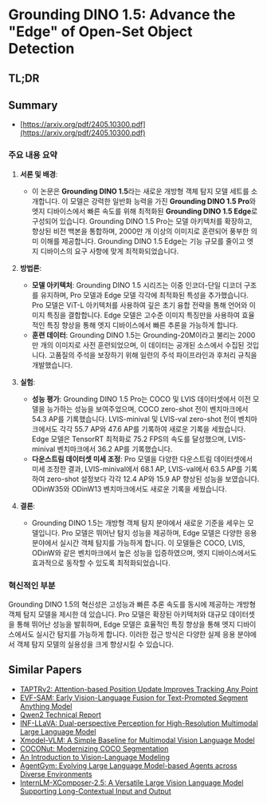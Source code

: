 # Grounding DINO 1.5: Advance the "Edge" of Open-Set Object Detection
## TL;DR
## Summary
- [https://arxiv.org/pdf/2405.10300.pdf](https://arxiv.org/pdf/2405.10300.pdf)

### 주요 내용 요약

1. **서론 및 배경**:
   - 이 논문은 **Grounding DINO 1.5**라는 새로운 개방형 객체 탐지 모델 세트를 소개합니다. 이 모델은 강력한 일반화 능력을 가진 **Grounding DINO 1.5 Pro**와 엣지 디바이스에서 빠른 속도를 위해 최적화된 **Grounding DINO 1.5 Edge**로 구성되어 있습니다. Grounding DINO 1.5 Pro는 모델 아키텍처를 확장하고, 향상된 비전 백본을 통합하며, 2000만 개 이상의 이미지로 훈련되어 풍부한 의미 이해를 제공합니다. Grounding DINO 1.5 Edge는 기능 규모를 줄이고 엣지 디바이스의 요구 사항에 맞게 최적화되었습니다.

2. **방법론**:
   - **모델 아키텍처**: Grounding DINO 1.5 시리즈는 이중 인코더-단일 디코더 구조를 유지하며, Pro 모델과 Edge 모델 각각에 최적화된 특성을 추가했습니다. Pro 모델은 ViT-L 아키텍처를 사용하여 깊은 초기 융합 전략을 통해 언어와 이미지 특징을 결합합니다. Edge 모델은 고수준 이미지 특징만을 사용하여 효율적인 특징 향상을 통해 엣지 디바이스에서 빠른 추론을 가능하게 합니다.
   - **훈련 데이터**: Grounding DINO 1.5는 Grounding-20M이라고 불리는 2000만 개의 이미지로 사전 훈련되었으며, 이 데이터는 공개된 소스에서 수집된 것입니다. 고품질의 주석을 보장하기 위해 일련의 주석 파이프라인과 후처리 규칙을 개발했습니다.

3. **실험**:
   - **성능 평가**: Grounding DINO 1.5 Pro는 COCO 및 LVIS 데이터셋에서 이전 모델을 능가하는 성능을 보여주었으며, COCO zero-shot 전이 벤치마크에서 54.3 AP를 기록했습니다. LVIS-minival 및 LVIS-val zero-shot 전이 벤치마크에서도 각각 55.7 AP와 47.6 AP를 기록하여 새로운 기록을 세웠습니다. Edge 모델은 TensorRT 최적화로 75.2 FPS의 속도를 달성했으며, LVIS-minival 벤치마크에서 36.2 AP를 기록했습니다.
   - **다운스트림 데이터셋 미세 조정**: Pro 모델을 다양한 다운스트림 데이터셋에서 미세 조정한 결과, LVIS-minival에서 68.1 AP, LVIS-val에서 63.5 AP를 기록하여 zero-shot 설정보다 각각 12.4 AP와 15.9 AP 향상된 성능을 보였습니다. ODinW35와 ODinW13 벤치마크에서도 새로운 기록을 세웠습니다.

4. **결론**:
   - Grounding DINO 1.5는 개방형 객체 탐지 분야에서 새로운 기준을 세우는 모델입니다. Pro 모델은 뛰어난 탐지 성능을 제공하며, Edge 모델은 다양한 응용 분야에서 실시간 객체 탐지를 가능하게 합니다. 이 모델들은 COCO, LVIS, ODinW와 같은 벤치마크에서 높은 성능을 입증하였으며, 엣지 디바이스에서도 효과적으로 동작할 수 있도록 최적화되었습니다.

### 혁신적인 부분
Grounding DINO 1.5의 혁신성은 고성능과 빠른 추론 속도를 동시에 제공하는 개방형 객체 탐지 모델을 제시한 데 있습니다. Pro 모델은 확장된 아키텍처와 대규모 데이터셋을 통해 뛰어난 성능을 발휘하며, Edge 모델은 효율적인 특징 향상을 통해 엣지 디바이스에서도 실시간 탐지를 가능하게 합니다. 이러한 접근 방식은 다양한 실제 응용 분야에서 객체 탐지 모델의 실용성을 크게 향상시킬 수 있습니다.

## Similar Papers
- [TAPTRv2: Attention-based Position Update Improves Tracking Any Point](2407.16291.md)
- [EVF-SAM: Early Vision-Language Fusion for Text-Prompted Segment Anything Model](2406.20076.md)
- [Qwen2 Technical Report](2407.10671.md)
- [INF-LLaVA: Dual-perspective Perception for High-Resolution Multimodal Large Language Model](2407.16198.md)
- [Xmodel-VLM: A Simple Baseline for Multimodal Vision Language Model](2405.09215.md)
- [COCONut: Modernizing COCO Segmentation](2404.08639.md)
- [An Introduction to Vision-Language Modeling](2405.17247.md)
- [AgentGym: Evolving Large Language Model-based Agents across Diverse Environments](2406.04151.md)
- [InternLM-XComposer-2.5: A Versatile Large Vision Language Model Supporting Long-Contextual Input and Output](2407.03320.md)
